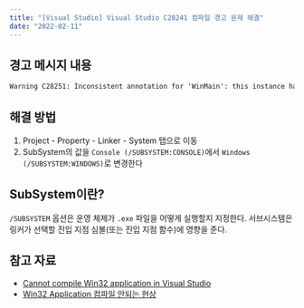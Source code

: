 ```yaml
---
title: "[Visual Studio] Visual Studio C28241 컴파일 경고 문제 해결"
date: "2022-02-11"
---
```


[Cannot compile Win32 application in Visual Studio]: https://stackoverflow.com/questions/57040347/cannot-compile-win32-aplication-in-visual-studio/57040399
[Win32 Application 컴파일 안되는 현상]: https://starsia-programming.tistory.com/4

## 경고 메시지 내용

```txt
Warning	C28251: Inconsistent annotation for 'WinMain': this instance has no annotations. See c:\program files (x86)\windows kits\10\include\10.0.19041.0\um\winbase.h(1006).
```

## 해결 방법

1. Project - Property - Linker - System 탭으로 이동
2. SubSystem의 값을 `Console (/SUBSYSTEM:CONSOLE)`에서 `Windows (/SUBSYSTEM:WINDOWS)`로 변경한다

## SubSystem이란?

`/SUBSYSTEM` 옵션은 운영 체제가 `.exe` 파일을 어떻게 실행할지 지정한다. 서브시스템은 링커가 선택할 진입 지점 심볼(또는 진입 지점 함수)에 영향을 준다.

## 참고 자료

- [Cannot compile Win32 application in Visual Studio]
- [Win32 Application 컴파일 안되는 현상]
